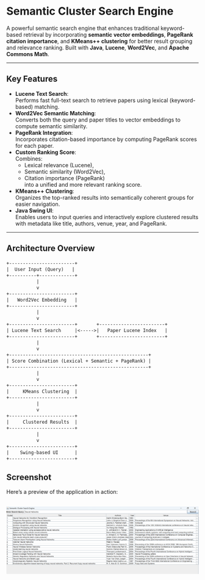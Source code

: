 # Semantic Cluster Search Engine

A powerful semantic search engine that enhances traditional keyword-based retrieval by incorporating **semantic vector embeddings**, **PageRank citation importance**, and **KMeans++ clustering** for better result grouping and relevance ranking. Built with **Java**, **Lucene**, **Word2Vec**, and **Apache Commons Math**.

---

## Key Features

- **Lucene Text Search**:  
  Performs fast full-text search to retrieve papers using lexical (keyword-based) matching.
- **Word2Vec Semantic Matching**:  
  Converts both the query and paper titles to vector embeddings to compute semantic similarity.
- **PageRank Integration**:  
  Incorporates citation-based importance by computing PageRank scores for each paper.
- **Custom Ranking Score**:  
  Combines:
  - Lexical relevance (Lucene),
  - Semantic similarity (Word2Vec),
  - Citation importance (PageRank)  
    into a unified and more relevant ranking score.
- **KMeans++ Clustering**:  
  Organizes the top-ranked results into semantically coherent groups for easier navigation.
- **Java Swing UI**:  
  Enables users to input queries and interactively explore clustered results with metadata like title, authors, venue, year, and PageRank.

---

## Architecture Overview

```text
+------------------------+
|  User Input (Query)   |
+----------+-------------+
           |
           v
+------------------------+
|   Word2Vec Embedding   |
+------------------------+
           |
           v
+------------------------+       +------------------------+
| Lucene Text Search     |<----->|   Paper Lucene Index   |
+------------------------+       +------------------------+
           |
           v
+---------------------------------------------------+
| Score Combination (Lexical + Semantic + PageRank) |
+---------------------------------------------------+
           |
           v
+------------------------+
|     KMeans Clustering  |
+------------------------+
           |
           v
+------------------------+
|     Clustered Results  |
+------------------------+
           |
           v
+------------------------+
|    Swing-based UI      |
+------------------------+

```

## Screenshot

Here’s a preview of the application in action:

## ![Semantic Cluster Search Engine Screenshot](./assets/SemanticClusterSearchEngineLiveScreenShot.png)
